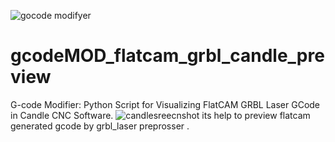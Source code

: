 ![gocode modifyer](https://github.com/FabLabBaramati/gcodeMOD_flatcam_grbl_candle_preview/assets/108176040/1825d252-3f4d-4eab-a82c-62eab479f4cc)
# gcodeMOD_flatcam_grbl_candle_preview
G-code Modifier: Python Script for Visualizing FlatCAM GRBL Laser GCode in Candle CNC Software. 
![candlesreecnshot](https://github.com/FabLabBaramati/gcodeMOD_flatcam_grbl_candle_preview/assets/108176040/0ae6fc13-0b30-4129-9676-0077b79915e0)
its help to preview flatcam generated gcode by grbl_laser preprosser . 
